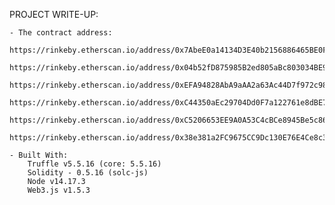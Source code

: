 PROJECT WRITE-UP:

    - The contract address: 
        https://rinkeby.etherscan.io/address/0x7AbeE0a14134D3E40b2156886465BE0F54a0cbEa
        https://rinkeby.etherscan.io/address/0x04b52fD875985B2ed805aBc803034BE93020E0fd
        https://rinkeby.etherscan.io/address/0xEFA94828AbA9aAA2a63Ac44D7f972c986dFD3D66
        https://rinkeby.etherscan.io/address/0xC44350aEc29704Dd0F7a122761e8dBE73e98e3CB
        https://rinkeby.etherscan.io/address/0xC5206653EE9A0A53C4cBCe8945Be5c8619D769b5
        https://rinkeby.etherscan.io/address/0x38e381a2FC9675CC9Dc130E76E4Ce8c35798fEa6

    - Built With:
        Truffle v5.5.16 (core: 5.5.16)
        Solidity - 0.5.16 (solc-js)
        Node v14.17.3
        Web3.js v1.5.3